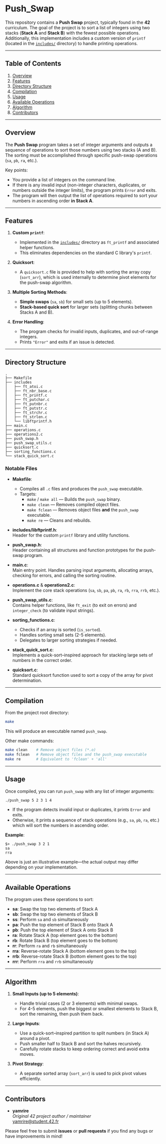 # Push_Swap

This repository contains a **Push Swap** project, typically found in the **42** curriculum. The goal of the project is to sort a list of integers using two stacks (**Stack A** and **Stack B**) with the fewest possible operations.  
Additionally, this implementation includes a custom version of `printf` (located in the [`includes/`](./includes/) directory) to handle printing operations.

---

## Table of Contents
1. [Overview](#overview)  
2. [Features](#features)  
3. [Directory Structure](#directory-structure)  
4. [Compilation](#compilation)  
5. [Usage](#usage)  
6. [Available Operations](#available-operations)  
7. [Algorithm](#algorithm)  
8. [Contributors](#contributors)  

---

## Overview

The **Push Swap** program takes a set of integer arguments and outputs a sequence of operations to sort those numbers using two stacks (A and B). The sorting must be accomplished through specific push-swap operations (`sa`, `pb`, `ra`, etc.). 

Key points:
- You provide a list of integers on the command line.
- If there is any invalid input (non-integer characters, duplicates, or numbers outside the integer limits), the program prints `Error` and exits.
- The program will then output the list of operations required to sort your numbers in ascending order **in Stack A**.

---

## Features

1. **Custom `printf`**: 
   - Implemented in the [`includes/`](./includes/) directory as `ft_printf` and associated helper functions.
   - This eliminates dependencies on the standard C library's `printf`.

2. **Quicksort**: 
   - A `quicksort.c` file is provided to help with sorting the array copy (`sort_arr`), which is used internally to determine pivot elements for the push-swap algorithm.

3. **Multiple Sorting Methods**:
   - **Simple swaps** (`sa`, `sb`) for small sets (up to 5 elements).
   - **Stack-based quick sort** for larger sets (splitting chunks between Stacks A and B).

4. **Error Handling**:
   - The program checks for invalid inputs, duplicates, and out-of-range integers.  
   - Prints `"Error"` and exits if an issue is detected.

---

## Directory Structure

```
.
├── Makefile
├── includes
│   ├── ft_atoi.c
│   ├── ft_nbr_base.c
│   ├── ft_printf.c
│   ├── ft_putchar.c
│   ├── ft_putnbr.c
│   ├── ft_putstr.c
│   ├── ft_strchr.c
│   ├── ft_strlen.c
│   └── libftprintf.h
├── main.c
├── operations.c
├── operations2.c
├── push_swap.h
├── push_swap_utils.c
├── quicksort.c
├── sorting_functions.c
└── stack_quick_sort.c
```

### Notable Files

- **Makefile**: 
  - Compiles all `.c` files and produces the `push_swap` executable.  
  - Targets:
    - `make` / `make all` — Builds the `push_swap` binary.
    - `make clean` — Removes compiled object files.
    - `make fclean` — Removes object files **and** the `push_swap` executable.
    - `make re` — Cleans and rebuilds.

- **includes/libftprintf.h**:  
  Header for the custom `printf` library and utility functions.

- **push_swap.h**:  
  Header containing all structures and function prototypes for the push-swap program.

- **main.c**:  
  Main entry point. Handles parsing input arguments, allocating arrays, checking for errors, and calling the sorting routine.

- **operations.c** & **operations2.c**:  
  Implement the core stack operations (`sa`, `sb`, `pa`, `pb`, `ra`, `rb`, `rra`, `rrb`, etc.).

- **push_swap_utils.c**:  
  Contains helper functions, like `ft_exit` (to exit on errors) and `integer_check` (to validate input strings).

- **sorting_functions.c**:  
  - Checks if an array is sorted (`is_sorted`).
  - Handles sorting small sets (2-5 elements).
  - Delegates to larger sorting strategies if needed.

- **stack_quick_sort.c**:  
  Implements a quick-sort–inspired approach for stacking large sets of numbers in the correct order.

- **quicksort.c**:  
  Standard quicksort function used to sort a copy of the array for pivot determination.

---

## Compilation

From the project root directory:

```bash
make
```

This will produce an executable named `push_swap`.  

Other make commands:
```bash
make clean    # Remove object files (*.o)
make fclean   # Remove object files and the push_swap executable
make re       # Equivalent to 'fclean' + 'all'
```

---

## Usage

Once compiled, you can run `push_swap` with any list of integer arguments:

```bash
./push_swap 5 2 3 1 4
```

- If the program detects invalid input or duplicates, it prints `Error` and exits.
- Otherwise, it prints a sequence of stack operations (e.g., `sa`, `pb`, `ra`, etc.) which will sort the numbers in ascending order.

**Example**:
```
$> ./push_swap 3 2 1
sa
rra
```
Above is just an illustrative example—the actual output may differ depending on your implementation.

---

## Available Operations

The program uses these operations to sort:

- **sa**: Swap the top two elements of Stack A  
- **sb**: Swap the top two elements of Stack B  
- **ss**: Perform `sa` and `sb` simultaneously  
- **pa**: Push the top element of Stack B onto Stack A  
- **pb**: Push the top element of Stack A onto Stack B  
- **ra**: Rotate Stack A (top element goes to the bottom)  
- **rb**: Rotate Stack B (top element goes to the bottom)  
- **rr**: Perform `ra` and `rb` simultaneously  
- **rra**: Reverse-rotate Stack A (bottom element goes to the top)  
- **rrb**: Reverse-rotate Stack B (bottom element goes to the top)  
- **rrr**: Perform `rra` and `rrb` simultaneously  

---

## Algorithm

1. **Small Inputs (up to 5 elements)**:
   - Handle trivial cases (2 or 3 elements) with minimal swaps.
   - For 4-5 elements, push the biggest or smallest elements to Stack B, sort the remaining, then push them back.

2. **Large Inputs**:
   - Use a quick-sort–inspired partition to split numbers (in Stack A) around a pivot.
   - Push smaller half to Stack B and sort the halves recursively.
   - Carefully rotate stacks to keep ordering correct and avoid extra moves.

3. **Pivot Strategy**:
   - A separate sorted array (`sort_arr`) is used to pick pivot values efficiently.  

---

## Contributors

- **yamrire**  
  _Original 42 project author / maintainer_  
  <yamrire@student.42.fr>  

Please feel free to submit **issues** or **pull requests** if you find any bugs or have improvements in mind!
